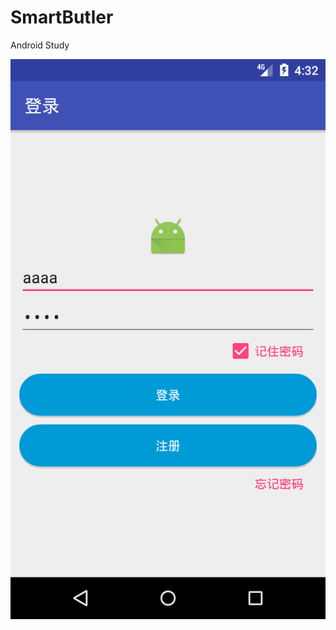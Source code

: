 # SmartButler
Android Study

![image](https://github.com/hw20101101/SmartButler/blob/master/Screenshot_1499761968.png
)



